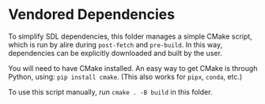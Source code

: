# Vendored Dependencies

To simplify SDL dependencies,
this folder manages a simple CMake script,
which is run by alire during `post-fetch`
and `pre-build`.
In this way, dependencies
can be explicitly downloaded
and built by the user.

You will need to have CMake installed.
An easy way to get CMake is through
Python, using: `pip install cmake`.
(This also works for `pipx`, `conda`, etc.)

To use this script manually, run `cmake . -B build`
in this folder.
